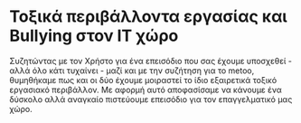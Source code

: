 # Τοξικά περιβάλλοντα εργασίας και Bullying στον ΙΤ χώρο

Συζητώντας με τον Χρήστο για ένα επεισόδιο που σας έχουμε υποσχεθεί - αλλά όλο κάτι τυχαίνει - μαζί και με την συζήτηση για το metoo, θυμηθήκαμε πως και οι δύο έχουμε μοιραστεί το ίδιο εξαιρετικά τοξικό εργασιακό περιβάλλον. Με αφορμή αυτό αποφασίσαμε να κάνουμε ένα δύσκολο αλλά αναγκαίο πιστεύουμε επεισόδιο για τον επαγγελματικό μας χώρο.

